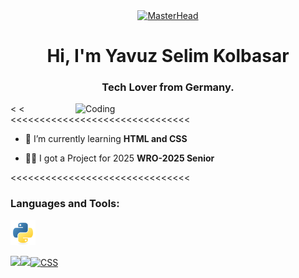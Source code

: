 <div align="center">
  <a href="https://yavuzselimkolbasar.io">
    <img src="https://c.tenor.com/XgAG1LXjpcYAAAAd/apartamento-qualquer-banner-banner.gif" alt="MasterHead">
  </a>
</div>

<h1 align="center">Hi, I'm Yavuz Selim Kolbasar</h1>
<h3 align="center">Tech Lover from Germany.</h3>
<img align="right" alt="Coding" width="400" src="https://adeels.ca/assets/images/github.gif">

<
<
<<<<<<<<<<<<<<<<<<<<<<<<<<<<<<<

- 🌱 I’m currently learning **HTML and CSS**

- 👨‍💻 I got a Project for 2025 **WRO-2025 Senior**


<<<<<<<<<<<<<<<<<<<<<<<<<<<<<<<

<h3 align="left">Languages and Tools:</h3>
<p><img src="https://raw.githubusercontent.com/devicons/devicon/master/icons/python/python-original.svg" alt="python" width="40" height="40"/></p>
<p align="left"><a href="https://github.com/yavuzselimkolbasar/yavuzselimkolbasar" target="_blank" rel="noreferrer"><img src="[https://raw.githubusercontent.com/devicons/devicon/master/icons/python[...]</a></p>
<p align="left"><a href="https://github.com/yavuzselimkolbasar/yavuzselimkolbasar" target="_blank" rel="noreferrer"><img src="[https://logos-download.com/wp-content/uploads/2017/07/HTML5_logo.png[...]</a></p>https://logodownload.org/wp-content/uploads/2017/04/css-3-logo.png
<p align="left"><a href="https://github.com/yavuzselimkolbasar/yavuzselimkolbasar" target="_blank" rel="noreferrer"><img src="[https://logos-download.com/wp-content/uploads/2017/07/HTML5_logo.png[...]</a></p>
<p><img src="https://logodownload.org/wp-content/uploads/2017/04/css-3-logo.png" alt="CSS" width="40" height="40"/></p>
